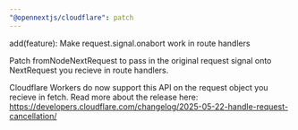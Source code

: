 ```yaml
---
"@opennextjs/cloudflare": patch
---
```


add(feature): Make request.signal.onabort work in route handlers

Patch fromNodeNextRequest to pass in the original request signal onto NextRequest you recieve in route handlers.

Cloudflare Workers do now support this API on the request object you recieve in fetch. Read more about the release here:
https://developers.cloudflare.com/changelog/2025-05-22-handle-request-cancellation/
